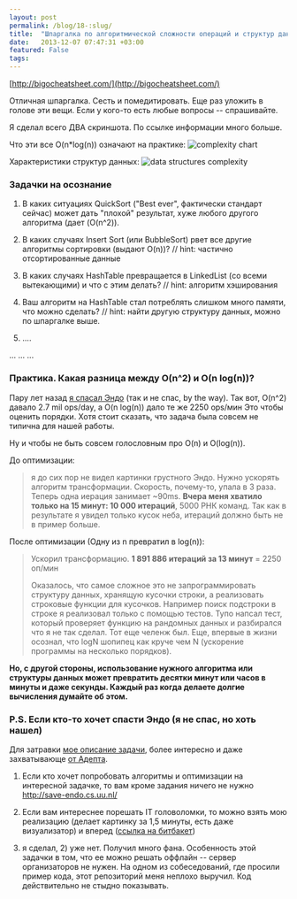 ```yaml
---
layout: post
permalink: /blog/18-:slug/
title:  "Шпаргалка по алгоритмической сложности операций и структур данных. O-нотация"
date:   2013-12-07 07:47:31 +03:00
featured: False
tags: 
---
```

[http://bigocheatsheet.com/](http://bigocheatsheet.com/)

Отличная шпаргалка. Сесть и помедитировать. Еще раз уложить в голове эти вещи.
Если у кого-то есть любые вопросы -- спрашивайте.

Я сделал всего ДВА скриншота. По ссылке информации много больше.

Что эти все O(n*log(n)) означают на практике:
![complexity chart](https://dl.dropboxusercontent.com/u/15949847/Blog/big_o_complexity_chart.PNG)

Характеристики структур данных:
![data structures complexity](https://dl.dropboxusercontent.com/u/15949847/Blog/big_o_data_structures_complexity.PNG)

### Задачки на осознание

1) В каких ситуациях QuickSort ("Best ever", фактически стандарт сейчас) может дать "плохой" результат, хуже любого другого алгоритма (дает (O(n^2)). 

2) В каких случаях Insert Sort (или BubbleSort) рвет все другие алгоритмы сортировки (выдают O(n))? // hint: частично отсортированные данные

3) В каких случаях HashTable превращается в LinkedList (со всеми вытекающими) и что с этим делать? // hint: алгоритм хэширования

4) Ваш алгоритм на HashTable стал потреблять слишком много памяти, что можно сделать? // hint: найти другую структуру данных, можно по шпаргалке выше.

5) ....

...
...
...

<!--more-->

### Практика. Какая разница между O(n^2) и O(n log(n))?

Пару лет назад [я спасал Эндо](https://bitbucket.org/akava/saveendo/wiki/Save%20Endo) (так и не спас, by the way). 
Так вот, O(n^2) давало 2.7 mil ops/day, а O(n log(n)) дало те же 2250 ops/мин Это чтобы оценить порядки. 
Хотя стоит сказать, что задача была совсем не типична для нашей работы.

Ну и чтобы не быть совсем голословным про O(n) и O(log(n)).

До оптимизации: 
> я до сих пор не видел картинки грустного Эндо. Нужно ускорять алгоритм трансформации. Скорость, почему-то, упала в 3 раза. Теперь одна иерация занимает ~90ms. **Вчера меня хватило только на 15 минут: 10 000 итераций**, 5000 РНК команд. Так как в результате я увидел только кусок неба, итераций должно быть не в пример больше.

После оптимизации (Одну из n превратил в log(n)): 
> Ускорил трансформацию. **1 891 886 итераций за 13 минут** = 2250 оп/мин
> 
> Оказалось, что самое сложное это не запрограммировать структуру данных, хранящую кусочки строки, а реализовать строковые функции для кусочков. Например поиск подстроки в строке я реализовал только с помощью тестов. Тупо напсал тест, который проверяет функцию на рандомных данных и разбирался что я не так сделал. Тот еще челенж был.
Еще, впервые в жизни осознал, что logN шопипец как круче чем N (ускорение программы на несколько порядков).


**Но, с другой стороны, использование нужного алгоритма или структуры данных может превратить 
десятки минут или часов в минуты и даже секунды. Каждый раз когда делаете долгие вычисления думайте об этом.**

### P.S. Если кто-то хочет спасти Эндо (я не спас, но хоть нашел)
Для затравки [мое описание задачи](https://bitbucket.org/akava/saveendo/wiki/Save%20Endo), более интересно и даже захватывающе [от Адепта](http://users.livejournal.com/_adept_/67233.html).

1) Если кто хочет попробовать алгоритмы и оптимизации на интересной задачке, то вам кроме задания ничего не нужно http://save-endo.cs.uu.nl/

2) Если вам интереснее порешать IT головоломки, то можно взять мою реализацию (делает картинку за 1,5 минуты, есть даже визуализатор) и вперед ([ссылка на битбакет](https://bitbucket.org/akava/saveendo/wiki/Save%20Endo))


1) я сделал, 2) уже нет.
Получил много фана. Особенность этой задачки в том, что ее можно решать оффлайн -- сервер организаторов не нужен.
На одном из собеседований, где просили пример кода, этот репозиторий меня неплохо выручил. Код действительно не стыдно показывать.

